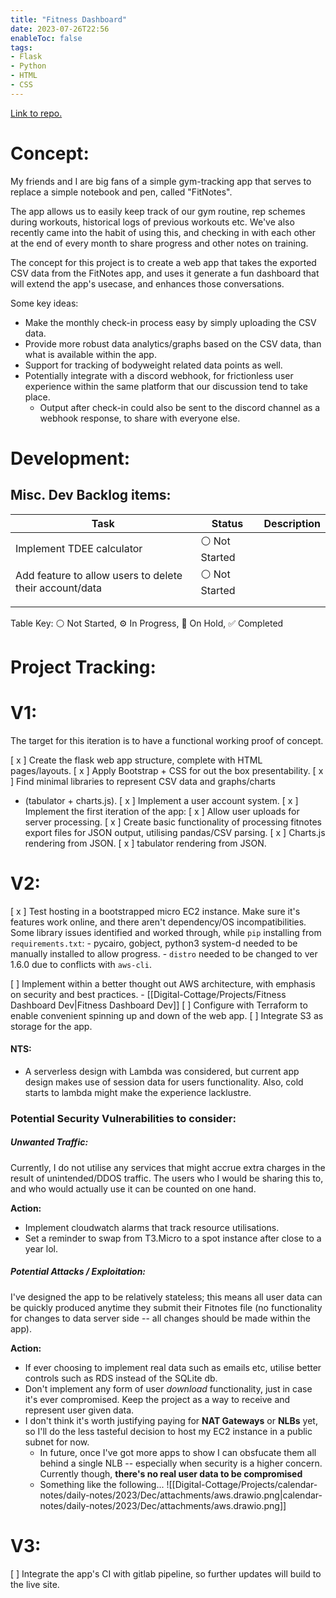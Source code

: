 ```yaml
---
title: "Fitness Dashboard"
date: 2023-07-26T22:56
enableToc: false
tags:
- Flask
- Python
- HTML
- CSS
---
```

[Link to repo.](https://github.com/Blamechance/fitness-dashboard)
# Concept: 
My friends and I are big fans of a simple gym-tracking app that serves to replace a simple notebook and pen, called "FitNotes". 

The app allows us to easily keep track of our gym routine, rep schemes during workouts, historical logs of previous workouts etc. We've also recently came into the habit of using this, and checking in with each other at the end of every month to share progress and other notes on training. 

The concept for this project is to create a web app that takes the exported CSV data from the FitNotes app, and uses it generate a fun dashboard that will extend the app's usecase, and enhances those conversations. 

Some key ideas: 
- Make the monthly check-in process easy by simply uploading the CSV data. 
- Provide more robust data analytics/graphs based on the CSV data, than what is available within the app. 
- Support for tracking of bodyweight related data points as well. 
- Potentially integrate with a discord webhook, for frictionless user experience within the same platform that our discussion tend to take place.
	- Output after check-in could also be sent to the discord channel as a webhook response, to share with everyone else. 

# Development: 

## Misc. Dev Backlog items: 

| Task                                                    | Status         | Description |
| ------------------------------------------------------- | -------------- | ----------- |
| Implement TDEE calculator                               | ⚪ Not Started |             |
| Add feature to allow users to delete their account/data | ⚪ Not Started |             |
|                                                         |                |             |
|                                                         |                |             |

Table Key: ⚪ Not Started, ⚙️ In Progress, 🚧 On Hold, ✅ Completed

# Project Tracking:

# V1:
The target for this iteration is to have a functional working proof of concept. 

[ x ] Create the flask web app structure, complete with HTML pages/layouts. 
[ x ] Apply Bootstrap + CSS for out the box presentability. 
[ x ]  Find minimal libraries to represent CSV data and graphs/charts
- (tabulator + charts.js). 
[ x ] Implement a user account system. 
[ x ] Implement the first iteration of the app:
	[ x ] Allow user uploads for server processing. 
	[ x ]  Create basic functionality of processing fitnotes export files for JSON output, utilising pandas/CSV parsing. 
	[ x ] Charts.js rendering from JSON. 
	[ x ] tabulator rendering from JSON. 


# V2:
[ x ] Test hosting in a bootstrapped micro EC2 instance. Make sure it's features work online, and there aren't dependency/OS incompatibilities. 
	Some library issues identified and worked through, while `pip` installing from `requirements.txt`: 
	-  pycairo, gobject, python3 system-d needed to be manually installed to allow progress. 
	- `distro` needed to be changed to ver 1.6.0 due to conflicts with `aws-cli`. 

[  ]  Implement within a better thought out AWS architecture, with emphasis on security and best practices. 
	- [[Digital-Cottage/Projects/Fitness Dashboard Dev|Fitness Dashboard Dev]]
[  ] Configure with Terraform to enable convenient spinning up and down of the web app. 
[  ] Integrate S3 as storage for the app. 

#### NTS: 
- A serverless design with Lambda was considered, but current app design makes use of session data for users functionality. Also, cold starts to lambda might make the experience lacklustre. 

### Potential Security Vulnerabilities to consider: 
##### Unwanted Traffic: 
Currently, I do not utilise any services that might accrue extra charges in the result of unintended/DDOS traffic. The users who I would be sharing this to, and who would actually use it can be counted on one hand. 

**Action:**
- Implement cloudwatch alarms that track resource utilisations. 
- Set a reminder to swap from T3.Micro to a spot instance after close to a year lol. 
##### Potential Attacks / Exploitation:
I've designed the app to be relatively stateless; this means all user data can be quickly produced anytime they submit their Fitnotes file (no functionality for changes to data server side -- all changes should be made within the app). 

**Action:**
- If ever choosing to implement real data such as emails etc, utilise better controls such as RDS instead of the SQLite db. 
- Don't implement any form of user *download* functionality, just in case it's ever compromised. Keep the project as a way to receive and represent user given data.  
- I don't think it's worth justifying paying for **NAT Gateways** or **NLBs** yet, so I'll do the less tasteful decision to host my EC2 instance in a public subnet for now. 
	- In future, once I've got more apps to show I can obsfucate them all behind a single NLB -- especially when security is a higher concern. Currently though, **there's no real user data to be compromised**
	- Something like the following... 
		![[Digital-Cottage/Projects/calendar-notes/daily-notes/2023/Dec/attachments/aws.drawio.png|calendar-notes/daily-notes/2023/Dec/attachments/aws.drawio.png]]
# V3: 
[  ] Integrate the app's CI with gitlab pipeline, so further updates will build to the live site. 
